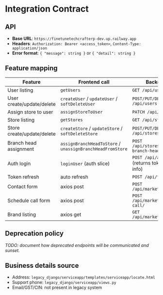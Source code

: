 # Integration Contract

## API

- **Base URL**: `https://finetunetechcrafterp-dev.up.railway.app`
- **Headers**: `Authorization: Bearer <access_token>`, `Content-Type: application/json`
- **Error format**: `{ "message": string }` or `{ "detail": string }`

## Feature mapping

| Feature | Frontend call | Backend path |
|---------|---------------|--------------|
| User listing | `getUsers` | `GET /api/users` |
| User create/update/delete | `createUser` / `updateUser` / `softDeleteUser` | `POST/PUT/DELETE /api/users` |
| Assign store to user | `assignStoreToUser` | `PATCH /api/users/:id` |
| Store listing | `getStores` | `GET /api/stores` |
| Store create/update/delete | `createStore` / `updateStore` / `softDeleteStore` | `POST/PUT/DELETE /api/stores` |
| Branch head assignment | `assignBranchHeadToStore` / `unassignBranchHeadFromStore` | `POST /api/stores/:id/assign-branch-head` |
| Auth login | `loginUser` (auth slice) | `POST /api/auth/login` (returns tokens and user info) |
| Token refresh | auto refresh | `POST /api/token/refresh` |
| Contact form | axios post | `POST /api/marketing/contact/` |
| Schedule call form | axios post | `POST /api/marketing/schedule-call/` |
| Brand listing | axios get | `GET /api/marketing/brands/` |

## Deprecation policy

_TODO: document how deprecated endpoints will be communicated and sunset._

## Business details source

- Address: `legacy_django/serviceapp/templates/serviceapp/locate.html`
- Support phone: `legacy_django/serviceapp/views.py`
- Email/GST/CIN: not present in legacy system
